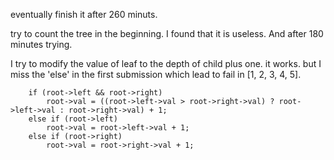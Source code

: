 
eventually finish it after 260 minuts.

try to count the tree in the beginning. I found that it is useless. And after 180 minutes trying.

I try to modify the value of leaf to the depth of child plus one. it works. but I miss the 'else' in the first submission which lead to fail in [1, 2, 3, 4, 5].

```
	if (root->left && root->right)
		root->val = ((root->left->val > root->right->val) ? root->left->val : root->right->val) + 1;
	else if (root->left)
		root->val = root->left->val + 1;
	else if (root->right)
		root->val = root->right->val + 1;
```
